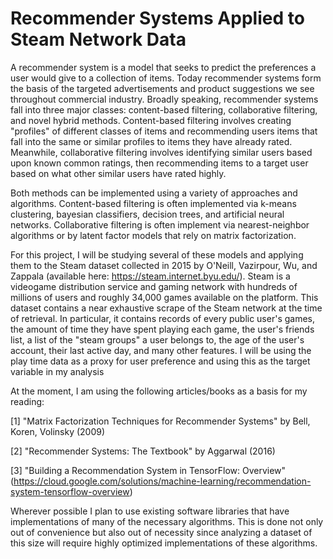 # Recommender Systems Applied to Steam Network Data

A recommender system is a model that seeks to predict the preferences a user would give to a collection of items. Today recommender systems form the basis of the targeted advertisements and product suggestions we see throughout commercial industry. Broadly speaking, recommender systems fall into three major classes: content-based filtering, collaborative filtering, and novel hybrid methods. Content-based filtering involves creating "profiles" of different classes of items and recommending users items that fall into the same or similar profiles to items they have already rated. Meanwhile, collaborative filtering involves identifying similar users based upon known common ratings, then recommending items to a target user based on what other similar users have rated highly. 

Both methods can be implemented using a variety of approaches and algorithms. Content-based filtering is often implemented via k-means clustering, bayesian classifiers, decision trees, and artificial neural networks. Collaborative filtering is often implement via nearest-neighbor algorithms or by latent factor models that rely on matrix factorization. 

For this project, I will be studying several of these models and applying them to the Steam dataset collected in 2015 by O'Neill, Vazirpour, Wu, and Zappala (available here: https://steam.internet.byu.edu/). Steam is a videogame distribution service and gaming network with hundreds of millions of users and roughly 34,000 games available on the platform. This dataset contains a near exhaustive scrape of the Steam network at the time of retrieval. In particular, it contains records of every public user's games, the amount of time they have spent playing each game, the user's friends list, a list of the "steam groups" a user belongs to, the age of the user's account, their last active day, and many other features. I will be using the play time data as a proxy for user preference and using this as the target variable in my analysis 

At the moment, I am using the following articles/books as a basis for my reading:

[1] "Matrix Factorization Techniques for Recommender Systems" by Bell, Koren, Volinsky (2009)

[2] "Recommender Systems: The Textbook" by Aggarwal (2016)

[3] "Building a Recommendation System in TensorFlow: Overview" (https://cloud.google.com/solutions/machine-learning/recommendation-system-tensorflow-overview)

Wherever possible I plan to use existing software libraries that have implementations of many of the necessary algorithms. This is done not only out of convenience but also out of necessity since analyzing a dataset of this size will require highly optimized implementations of these algorithms.
